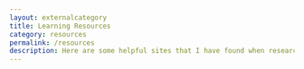 ```yaml
---
layout: externalcategory
title: Learning Resources
category: resources
permalink: /resources
description: Here are some helpful sites that I have found when researching the Zazueta surname.
---
```

